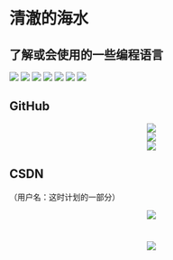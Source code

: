 # 清澈的海水

## 了解或会使用的一些编程语言
<span > 
    <img src="https://img.shields.io/badge/-C++-red?style=flat-square&logo=cplusplus&logoColor=white" />
    <img src="https://img.shields.io/badge/-C-green?style=flat-square&logo=c&logoColor=white" />
    <img src="https://img.shields.io/badge/-Python-blue?style=flat-square&logo=python&logoColor=white" /> 
    <img src="https://img.shields.io/badge/-CSharp-800080?style=flat-square&logo=csharp&logoColor=white" />
    <img src="https://img.shields.io/badge/-HTML5-E34F26?style=flat-square&logo=html5&logoColor=white" /> 
    <img src="https://img.shields.io/badge/-CSS3-1572B6?style=flat-square&logo=css3" /> 
    <img src="https://img.shields.io/badge/-JavaScript-oringe?style=flat-square&logo=javascript" /> 
</span>

## GitHub
<div align="center"> <img src="https://github-readme-stats.vercel.app/api?username= clear-sea&hide_title=true&hide_border=true&show_icons=trueline_height=21&text_color=000&icon_color=000&bg_color=0,ea6161,ffc64d,fffc4d,52fa5a&theme=graywhite" /> </div>

<div align="center"> <img src="https://github-readme-streak-stats.herokuapp.com/?user=clear-sea" /> </div>

<div align="center"> <img src="https://github-readme-stats.vercel.app/api/top-langs/?username=clear-sea&hide_title=true&hide_border=true&layout=compact&langs_count=6&text_color=000&icon_color=fff&bg_color=0,52fa5a,4dfcff,c64dff&theme=graywhite" /> </div>

## CSDN
（用户名：这时计划的一部分）
<div align="center"> <img src="https://stats.justsong.cn/api/csdn?id=m0_61316509"> </div>

## 
<h1 align="center">  <img src="https://readme-typing-svg.herokuapp.com/?lines=print(%22Hello%2C%20World!%22);让每一行代码为开源世界贡献！&center=true&size=27"> </h1>
